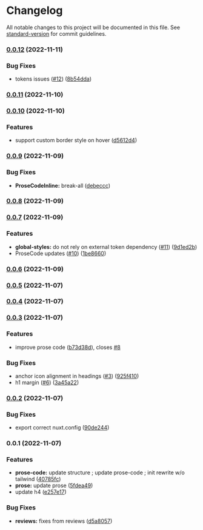 # Changelog

All notable changes to this project will be documented in this file. See [standard-version](https://github.com/conventional-changelog/standard-version) for commit guidelines.

### [0.0.12](https://github.com/nuxt-themes/typography/compare/v0.0.11...v0.0.12) (2022-11-11)


### Bug Fixes

* tokens issues ([#12](https://github.com/nuxt-themes/typography/issues/12)) ([8b54dda](https://github.com/nuxt-themes/typography/commit/8b54ddac343dc55bad2569b81a300c94f1ab4a7c))

### [0.0.11](https://github.com/nuxt-themes/typography/compare/v0.0.10...v0.0.11) (2022-11-10)

### [0.0.10](https://github.com/nuxt-themes/typography/compare/v0.0.9...v0.0.10) (2022-11-10)


### Features

* support custom border style on hover ([d5612d4](https://github.com/nuxt-themes/typography/commit/d5612d4d4ef10f3cd69353c1efea1ba02e94f3d8))

### [0.0.9](https://github.com/nuxt-themes/typography/compare/v0.0.8...v0.0.9) (2022-11-09)


### Bug Fixes

* **ProseCodeInline:** break-all ([debeccc](https://github.com/nuxt-themes/typography/commit/debeccc48a28b5f707ce312199c045e9785b6499))

### [0.0.8](https://github.com/nuxt-themes/typography/compare/v0.0.7...v0.0.8) (2022-11-09)

### [0.0.7](https://github.com/nuxt-themes/typography/compare/v0.0.6...v0.0.7) (2022-11-09)


### Features

* **global-styles:** do not rely on external token dependency ([#11](https://github.com/nuxt-themes/typography/issues/11)) ([9d1ed2b](https://github.com/nuxt-themes/typography/commit/9d1ed2b07afd6c76a15fce673cad6527166c1cb3))
* ProseCode updates ([#10](https://github.com/nuxt-themes/typography/issues/10)) ([1be8660](https://github.com/nuxt-themes/typography/commit/1be8660c1779e94b7c170f4fed9853f5729050f9))

### [0.0.6](https://github.com/nuxt-themes/typography/compare/v0.0.5...v0.0.6) (2022-11-09)

### [0.0.5](https://github.com/nuxt-themes/typography/compare/v0.0.4...v0.0.5) (2022-11-07)

### [0.0.4](https://github.com/nuxt-themes/typography/compare/v0.0.3...v0.0.4) (2022-11-07)

### [0.0.3](https://github.com/nuxt-themes/typography/compare/v0.0.2...v0.0.3) (2022-11-07)


### Features

* improve prose code ([b73d38d](https://github.com/nuxt-themes/typography/commit/b73d38d40a2d940a4e590b8a580c4bf41f0967cf)), closes [#8](https://github.com/nuxt-themes/typography/issues/8)


### Bug Fixes

* anchor icon alignment in headings ([#3](https://github.com/nuxt-themes/typography/issues/3)) ([925f410](https://github.com/nuxt-themes/typography/commit/925f41040ba97c8669f36bc2231267357575d3c6))
* h1 margin ([#6](https://github.com/nuxt-themes/typography/issues/6)) ([3a45a22](https://github.com/nuxt-themes/typography/commit/3a45a2236d8a299982a1fa05bc6b53a455c393a4))

### [0.0.2](https://github.com/nuxt-themes/prose/compare/v0.0.1...v0.0.2) (2022-11-07)


### Bug Fixes

* export correct nuxt.config ([90de244](https://github.com/nuxt-themes/prose/commit/90de244c664119163654550c4e1f12b769b6da5a))

### 0.0.1 (2022-11-07)


### Features

* **prose-code:** update structure ; update prose-code ; init rewrite w/o tailwind ([40785fc](https://github.com/nuxt-themes/prose/commit/40785fca8716a8a482cd752f167f4f8a20c17373))
* **prose:** update prose ([5fdea49](https://github.com/nuxt-themes/prose/commit/5fdea4906a5e5f296b5de915c9770067edababb9))
* update h4 ([e257e17](https://github.com/nuxt-themes/prose/commit/e257e17c9b428b2be29482b2e5711c16c48d32e1))


### Bug Fixes

* **reviews:** fixes from reviews ([d5a8057](https://github.com/nuxt-themes/prose/commit/d5a80571305403a756245ccda528f78ba008fad9))
